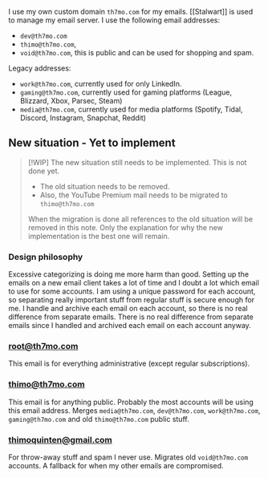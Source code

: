 I use my own custom domain `th7mo.com` for my emails.
[[Stalwart]] is used to manage my email server.
I use the following email addresses:
* `dev@th7mo.com`
* `thimo@th7mo.com`, 
* `void@th7mo.com`, this is public and can be used for shopping and spam.

Legacy addresses:
* `work@th7mo.com`, currently used for only LinkedIn.
* `gaming@th7mo.com`, currently used for gaming platforms (League, Blizzard, Xbox, Parsec, Steam)
* `media@th7mo.com`, currently used for media platforms (Spotify, Tidal, Discord, Instagram, Snapchat, Reddit)

## New situation - Yet to implement
> [!WIP]
> The new situation still needs to be implemented.
> This is not done yet.
> 
> * The old situation needs to be removed.
> * Also, the YouTube Premium mail needs to be migrated to `thimo@th7mo.com`
>
> When the migration is done all references to the old situation will be removed in this note.
> Only the explanation for why the new implementation is the best one will remain.

### Design philosophy
Excessive categorizing is doing me more harm than good.
Setting up the emails on a new email client takes a lot of time and I doubt a lot which email to use for some accounts.
I am using a unique password for each account, so separating really important stuff from regular stuff is secure enough for me.
I handle and archive each email on each account, so there is no real difference from separate emails.
There is no real difference from separate emails since I handled and archived each email on each account anyway. 

### root@th7mo.com 
This email is for everything administrative (except regular subscriptions). 

### thimo@th7mo.com
This email is for anything public. 
Probably the most accounts will be using this email address.
Merges `media@th7mo.com`, `dev@th7mo.com`, `work@th7mo.com`, `gaming@th7mo.com` and old `thimo@th7mo.com` public stuff.

### thimoquinten@gmail.com
For throw-away stuff and spam I never use.
Migrates old `void@th7mo.com` accounts.
A fallback for when my other emails are compromised.
